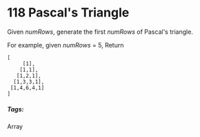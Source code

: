 # 118 Pascal's Triangle

Given *numRows*, generate the first *numRows* of Pascal's triangle.

For example, given *numRows* = 5,
Return

```
[
     [1],
    [1,1],
   [1,2,1],
  [1,3,3,1],
 [1,4,6,4,1]
]
```

##### Tags:
Array